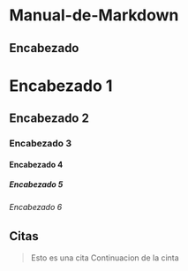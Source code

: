 # Manual-de-Markdown

## Encabezado

# Encabezado 1

## Encabezado 2

### Encabezado 3

#### Encabezado 4

##### Encabezado 5

###### Encabezado 6

## Citas

> Esto es una cita
> Continuacion de la cinta
